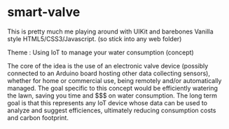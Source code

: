 # smart-valve

This is pretty much me playing around with UIKit and barebones Vanilla style HTML5/CSS3/Javascript. (so stick into any web folder)

Theme : Using IoT to manage your water consumption (concept)

The core of the idea is the use of an electronic valve device (possibly connected to an Arduino board hosting other data collecting sensors), whether for home or commercial use, being remotely and/or automatically managed. The goal specific to this concept would be efficiently watering the lawn, saving you time and $$$ on water consumption. The long term goal is that this represents any IoT device whose data can be used to analyze and suggest efficiences, ultimately reducing consumption costs and carbon footprint.
